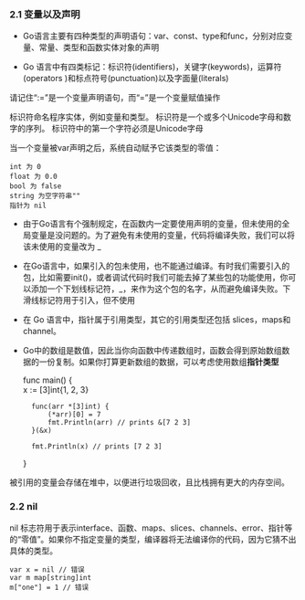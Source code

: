 ### 2.1 变量以及声明

- Go语言主要有四种类型的声明语句：var、const、type和func，分别对应变量、常量、类型和函数实体对象的声明

- Go 语言中有四类标记：标识符(identifiers)，关键字(keywords)，运算符(operators )和标点符号(punctuation)以及字面量(literals) 

请记住“:=”是一个变量声明语句，而“=”是一个变量赋值操作

标识符命名程序实体，例如变量和类型。 标识符是一个或多个Unicode字母和数字的序列。 标识符中的第一个字符必须是Unicode字母

当一个变量被var声明之后，系统自动赋予它该类型的零值：

    int 为 0
    float 为 0.0
    bool 为 false
    string 为空字符串""
    指针为 nil

- 由于Go语言有个强制规定，在函数内一定要使用声明的变量，但未使用的全局变量是没问题的。为了避免有未使用的变量，代码将编译失败，我们可以将该未使用的变量改为 _

- 在Go语言中，如果引入的包未使用，也不能通过编译。有时我们需要引入的包，比如需要init()，或者调试代码时我们可能去掉了某些包的功能使用，你可以添加一个下划线标记符，_，来作为这个包的名字，从而避免编译失败。下滑线标记符用于引入，但不使用

- 在 Go 语言中，指针属于引用类型，其它的引用类型还包括 slices，maps和 channel。

- Go中的数组是数值，因此当你向函数中传递数组时，函数会得到原始数组数据的一份复制。如果你打算更新数组的数据，可以考虑使用数组**指针类型**

    func main() {  
        x := [3]int{1, 2, 3}

        func(arr *[3]int) {
            (*arr)[0] = 7
            fmt.Println(arr) // prints &[7 2 3]
        }(&x)

        fmt.Println(x) // prints [7 2 3]
    }

被引用的变量会存储在堆中，以便进行垃圾回收，且比栈拥有更大的内存空间。

### 2.2 nil

nil 标志符用于表示interface、函数、maps、slices、channels、error、指针等的“零值”。如果你不指定变量的类型，编译器将无法编译你的代码，因为它猜不出具体的类型。

    var x = nil // 错误
    var m map[string]int
    m["one"] = 1 // 错误